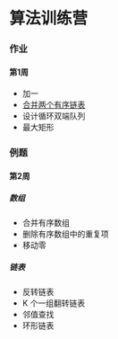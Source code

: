 # 算法训练营

### 作业
#### 第1周
- 加一 
- [合并两个有序链表](https://github.com/xxxneko7/coding/blob/master/src/main/java/com/sol/algorithm/problem/linkedList/N21.java)
- 设计循环双端队列
- 最大矩形

### 例题
#### 第2周
##### 数组
- 合并有序数组
- 删除有序数组中的重复项
- 移动零

##### 链表
- 反转链表
- K 个一组翻转链表
- 邻值查找
- 环形链表
